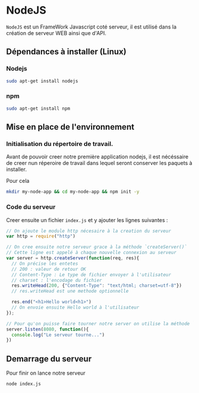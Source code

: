 # NodeJS

`NodeJS` est un FrameWork Javascript coté serveur, il est utilisé dans la création de serveur WEB ainsi que d'API.

## Dépendances à installer (Linux)

### Nodejs

```bash
sudo apt-get install nodejs
```

### npm
```bash
sudo apt-get install npm
```

## Mise en place de l'environnement

### Initialisation du répertoire de travail.

Avant de pouvoir creer notre première application nodejs, il est nécéssaire de creer nun réperoire de travail dans lequel seront conserver les paquets à installer.

Pour cela
```bash
mkdir my-node-app && cd my-node-app && npm init -y
```

### Code du serveur
Creer ensuite un fichier `index.js` et y ajouter les lignes suivantes :
```Javascript
// On ajoute le module http nécesaire à la creation du serveur
var http = require("http")

// On cree ensuite notre serveur grace à la méthode `createServer()`
// Cette ligne est appelé à chaque nouvelle connexion au serveur
var server = http.createServer(function(req, res){
  // On précise les entetes
  // 200 : valeur de retour OK
  // Content-Type : Le type de fichier envoyer à l'utilisateur
  // charset : l'encodage du fichier
  res.writeHead(200, {"Content-Type": "text/html; charset=utf-8"})
  // res.writeHead est une methode optionnelle

  res.end("<h1>Hello world<h1>")
  // On envoie ensuite Hello world à l'utilisateur
});

// Pour qu'on puisse faire tourner notre server on utilise la méthode `liste` et on précise le port d'écoute, ici : 8080
server.listen(8080, function(){
  console.log("Le serveur tourne...")
})
```
## Demarrage du serveur
Pour finir on lance notre serveur
```bash
node index.js
```

